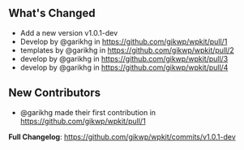 ## What's Changed
* Add a new version v1.0.1-dev
* Develop by @garikhg in https://github.com/gikwp/wpkit/pull/1
* templates by @garikhg in https://github.com/gikwp/wpkit/pull/2
* develop by @garikhg in https://github.com/gikwp/wpkit/pull/3
* develop by @garikhg in https://github.com/gikwp/wpkit/pull/4

## New Contributors
* @garikhg made their first contribution in https://github.com/gikwp/wpkit/pull/1

**Full Changelog**: https://github.com/gikwp/wpkit/commits/v1.0.1-dev
